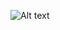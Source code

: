 ![Alt text](https://ltdfoto.ru/images/2024/10/01/Simulator-Screenshot---iPhone-12-Pro---2024-10-01-at-15.06.03.png)
